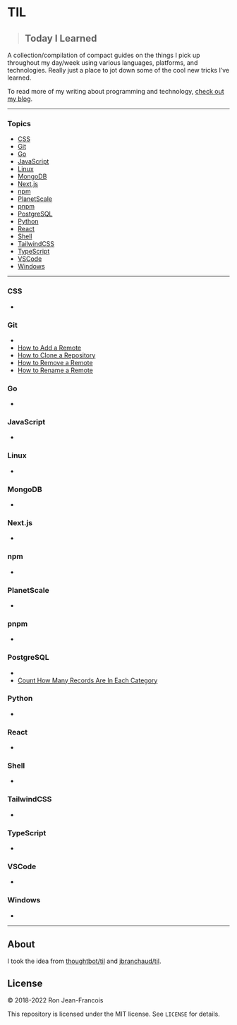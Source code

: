 # TIL

> ## Today I Learned

A collection/compilation of compact guides on the things I pick up throughout my day/week using various languages, platforms, and technologies.  Really just a place to jot down some of the cool new tricks I’ve learned.

To read more of my writing about programming and technology, [check out my blog](https://ronjeanfrancois.com/blog).

<!-- banner/hero goes here -->

---

### Topics

* [CSS](#css)
* [Git](#git)
* [Go](#go)
* [JavaScript](#javascript)
* [Linux](#linux)
* [MongoDB](#mongodb)
* [Next.js](#nextjs)
* [npm](#npm)
* [PlanetScale](#planetscale)
* [pnpm](#pnpm)
* [PostgreSQL](#postgresql)
* [Python](#python)
* [React](#react)
* [Shell](#shell)
* [TailwindCSS](#tailwindcss)
* [TypeScript](#typescript)
* [VSCode](#vscode)
* [Windows](#windows)

---

### CSS

* [](go/#.md)

### Git

* [](git/#.md)
* [How to Add a Remote](git/add-a-remote.md)
* [How to Clone a Repository](git/clone-a-repo.md)
* [How to Remove a Remote](git/remove-a-remote.md)
* [How to Rename a Remote](git/rename-a-remote.md)

### Go

* [](go/#.md)

### JavaScript

* [](javascript/#.md)

### Linux

* [](linux/#.md)

### MongoDB

* [](mongodb/#.md)

### Next.js

* [](nextjs/#.md)

### npm

* [](npm/#.md)

### PlanetScale

* [](planetscale/#.md)

### pnpm

* [](pnpm/#.md)

### PostgreSQL

* [](postgresql/#.md)
* [Count How Many Records Are In Each Category](postgresql/count-how-many-records-in-each-category.md)

### Python

* [](python/#.md)

### React

* [](react/#.md)

### Shell

* [](shell/#.md)

### TailwindCSS

* [](tailwindcss/#.md)

### TypeScript

* [](typescript/#.md)

### VSCode

* [](vscode/#.md)

### Windows

* [](windows/#.md)

---

## About

I took the idea from
[thoughtbot/til](https://github.com/thoughtbot/til) and [jbranchaud/til](https://github.com/jbranchaud/til).

## License

&copy; 2018-2022 Ron Jean-Francois

This repository is licensed under the MIT license. See `LICENSE` for
details.

<!-- ## table

| Topic | Link |
| :---         |          ---: |
|Javascript Event Loop|<https://www.ronjeanfrancois.com/blog/how-to-install-scoop-on-windows>|

| Question | Link |
| :---         |          ---: |
|How To Do this thing in go|<https://www.ronjeanfrancois.com/blog/how-to-install-scoop-on-windows>| -->

